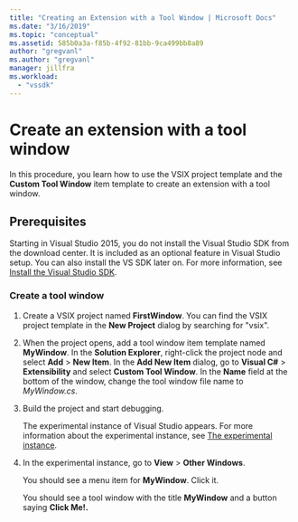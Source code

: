 ```yaml
---
title: "Creating an Extension with a Tool Window | Microsoft Docs"
ms.date: "3/16/2019"
ms.topic: "conceptual"
ms.assetid: 585b0a3a-f85b-4f92-81bb-9ca499bb8a89
author: "gregvanl"
ms.author: "gregvanl"
manager: jillfra
ms.workload:
  - "vssdk"
---
```

# Create an extension with a tool window

In this procedure, you learn how to use the VSIX project template and the **Custom Tool Window** item template to create an extension with a tool window.

## Prerequisites

 Starting in Visual Studio 2015, you do not install the Visual Studio SDK from the download center. It is included as an optional feature in Visual Studio setup. You can also install the VS SDK later on. For more information, see [Install the Visual Studio SDK](../extensibility/installing-the-visual-studio-sdk.md).

### Create a tool window

1. Create a VSIX project named **FirstWindow**. You can find the VSIX project template in the **New Project** dialog by searching for "vsix".

2. When the project opens, add a tool window item template named **MyWindow**. In the **Solution Explorer**, right-click the project node and select **Add** > **New Item**. In the **Add New Item** dialog, go to **Visual C#** > **Extensibility** and select **Custom Tool Window**. In the **Name** field at the bottom of the window, change the tool window file name to *MyWindow.cs*.

3. Build the project and start debugging.

   The experimental instance of Visual Studio appears. For more information about the experimental instance, see [The experimental instance](../extensibility/the-experimental-instance.md).

4. In the experimental instance, go to **View** > **Other Windows**.

   You should see a menu item for **MyWindow**. Click it.

   You should see a tool window with the title **MyWindow** and a button saying **Click Me!.**
